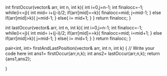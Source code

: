 <!-- finding first position of given target using binary search -->

int firstOccur(vector<int>& arr, int n, int k){
    int i=0,j=n-1;
    int finalocc=-1;
    while(i<=j){
        int mid= i+(j-i)/2;
        if(arr[mid]==k){
            finalocc=mid;
            j=mid-1;
        }
        else if(arr[mid]>k){
            j=mid-1;
        }
        else{
            i= mid+1;
        }
    }
    return finalocc;
}
  
<!-- finding last position of target using binary search   -->
int lastOccur(vector<int>& arr, int n, int k){
    int i=0,j=n-1;
    int finalocc=-1;
    while(i<=j){
        int mid= i+(j-i)/2;
        if(arr[mid]==k){
            finalocc=mid;
            i=mid+1;
        }
        else if(arr[mid]>k){
            j=mid-1;
        }
        else{
            i= mid+1;
        }
    }
    return finalocc;
}
  
<!-- function that returns the pair of first and last position of given target   -->
pair<int, int> firstAndLastPosition(vector<int>& arr, int n, int k)
{
    // Write your code here
    int ans1= firstOccur(arr,n,k);
    int ans2= lastOccur(arr,n,k);
    return {ans1,ans2};
    
}
